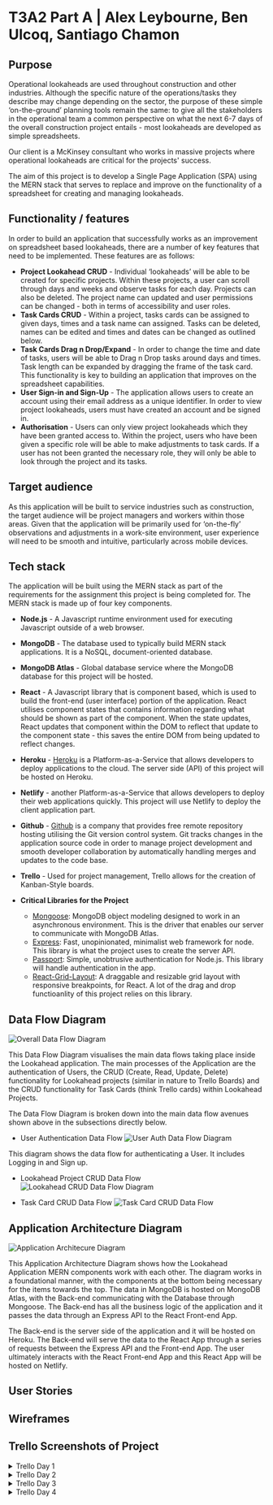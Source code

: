 # T3A2 Part A | Alex Leybourne, Ben Ulcoq, Santiago Chamon

## Purpose
Operational lookaheads are used throughout construction and other industries. Although the specific nature of the operations/tasks they describe may change depending on the sector, the purpose of these simple ‘on-the-ground’ planning tools remain the same: to give all the stakeholders in the operational team a common perspective on what the next 6-7 days of the overall construction project entails - most lookaheads are developed as simple spreadsheets.

Our client is a McKinsey consultant who works in massive projects where operational lookaheads are critical for the projects' success.

The aim of this project is to develop a Single Page Application (SPA) using the MERN stack that serves to replace and improve on the functionality of a spreadsheet for creating and managing lookaheads.


## Functionality / features
In order to build an application that successfully works as an improvement on spreadsheet based lookaheads, there are a number of key features that need to be implemented.  These features are as follows:
* **Project Lookahead CRUD** - Individual ‘lookaheads’ will be able to be created for specific projects. Within these projects, a user can scroll through days and weeks and observe tasks for each day. Projects can also be deleted. The project name can updated and user permissions can be changed - both in terms of accessibility and user roles.
* **Task Cards CRUD** - Within a project, tasks cards can be assigned to given days, times and a task name can assigned. Tasks can be deleted, names can be edited and times and dates can be changed as outlined below.
* **Task Cards Drag n Drop/Expand** - In order to change the time and date of tasks, users will be able to Drag n Drop tasks around days and times. Task length can be expanded by dragging the frame of the task card. This functionality is key to building an application that improves on the spreadsheet capabilities.
* **User Sign-in and Sign-Up** - The application allows users to create an account using their email address as a unique identifier. In order to view project lookaheads, users must have created an account and be signed in.
* **Authorisation** - Users can only view project lookaheads which they have been granted access to. Within the project, users who have been given a specific role will be able to make adjustments to task cards. If a user has not been granted the necessary role, they will only be able to look through the project and its tasks.


## Target audience
As this application will be built to service industries such as construction, the target audience will be project managers and workers within those areas. Given that the application will be primarily used for ‘on-the-fly’ observations and adjustments in a work-site environment, user experience will need to be smooth and intuitive, particularly across mobile devices.


## Tech stack
The application will be built using the MERN stack as part of the requirements for the assignment this project is being completed for.
The MERN stack is made up of four key components.
* **Node.js** - A Javascript runtime environment used for executing Javascript outside of a web browser.
* **MongoDB** - The database used to typically build MERN stack applications. It is a NoSQL, document-oriented database.
* **MongoDB Atlas** - Global database service where the MongoDB database for this project will be hosted.
* **React** -  A Javascript library that is component based, which is used to build the front-end (user interface) portion of the application. React utilises component states that contains information regarding what should be shown as part of the component. When the state updates, React updates that component within the DOM to reflect that update to the component state - this saves the entire DOM from being updated to reflect changes.
* **Heroku** - [Heroku](https://www.heroku.com/) is a Platform-as-a-Service that allows developers to deploy applications to the cloud. The server side (API) of this project will be hosted on Heroku.
* **Netlify** - another Platform-as-a-Service that allows developers to deploy their web applications quickly. This project will use Netlify to deploy the client application part.
* **Github** -  [Github](https://github.com/)  is a company that provides free remote repository hosting utilising the Git version control system.
Git tracks changes in the application source code in order to manage project development and smooth developer collaboration by automatically handling merges and updates to the code base.
* **Trello** - Used for project management, Trello allows for the creation of Kanban-Style boards.
* **Critical Libraries for the Project**

  - [Mongoose](https://github.com/Automattic/mongoose): MongoDB object modeling designed to work in an asynchronous environment. This is the driver that enables our server to communicate with MongoDB Atlas.
  - [Express](https://github.com/expressjs/express): Fast, unopinionated, minimalist web framework for node. This library is what the project uses to create the server API.
  - [Passport](https://github.com/jaredhanson/passport): Simple, unobtrusive authentication for Node.js. This library will handle authentication in the app.
  - [React-Grid-Layout](https://github.com/STRML/react-grid-layout): A draggable and resizable grid layout with responsive breakpoints, for React. A lot of the drag and drop functioanlity of this project relies on this library.

## Data Flow Diagram
![Overall Data Flow Diagram](docs/lookahead_data_flow_diagram.png)

This Data Flow Diagram visualises the main data flows taking place inside the Lookahead application. The main processes of the Application are the authentication of Users, the CRUD (Create, Read, Update, Delete) functionality for Lookahead projects (similar in nature to Trello Boards) and the CRUD functionality for Task Cards (think Trello cards) within Lookahead Projects.

The Data Flow Diagram is broken down into the main data flow avenues shown above in the subsections directly below.

- User Authentication Data Flow
![User Auth Data Flow Diagram](docs/user_authentication_data_flow_diagram.png)

This diagram shows the data flow for authenticating a User. It includes Logging in and Sign up.

- Lookahead Project CRUD Data Flow
![Lookahead CRUD Data Flow Diagram](docs/lookahead_project_data_flow_diagram.png)

- Task Card CRUD Data Flow
![Task Card CRUD Data Flow](docs/task_card_data_flow_diagram.png)

## Application Architecture Diagram
![Application Architecure Diagram](docs/app_architecture_diagram.png)

This Application Architecture Diagram shows how the Lookahead Application MERN components work with each other. The diagram works in a foundational manner, with the components at the bottom being necessary for the items towards the top. The data in MongoDB is hosted on MongoDB Atlas, with the Back-end communicating with the Database through Mongoose. The Back-end has all the business logic of the application and it passes the data through an Express API to the React Front-end App. 

The Back-end is the server side of the application and it will be hosted on Heroku. The Back-end will serve the data to the React App through a series of requests between the Express API and the Front-end App. The user ultimately interacts with the React Front-end App and this React App will be hosted on Netlify.


## User Stories
## Wireframes
## Trello Screenshots of Project
<details>
  <summary>Trello Day 1</summary>

  ![Trello Board Day 1](./docs/trello_history/trello-day1.png?raw=true)

</details>
<details>
  <summary>Trello Day 2</summary>

  ![Trello Board Day 2](./docs/trello_history/trello-day2.png?raw=true)

</details>
<details>
  <summary>Trello Day 3</summary>

  ![Trello Board Day 3](./docs/trello_history/trello-day3.png?raw=true)

</details>
<details>
  <summary>Trello Day 4</summary>

  ![Trello Board Day 4](./docs/trello_history/trello-day4.png?raw=true)

</details>
